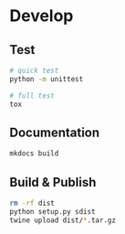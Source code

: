 # Develop

## Test

```bash
# quick test
python -m unittest

# full test
tox
```

## Documentation

```bash
mkdocs build
```

## Build & Publish

```bash
rm -rf dist
python setup.py sdist
twine upload dist/*.tar.gz
```
